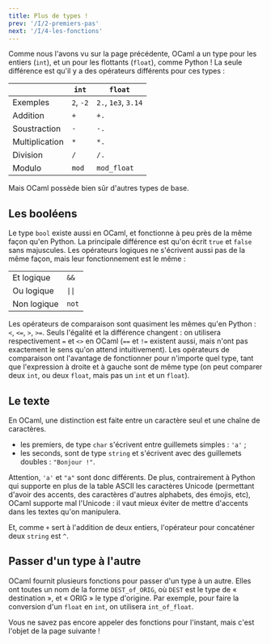 ```yaml
---
title: Plus de types !
prev: '/I/2-premiers-pas'
next: '/I/4-les-fonctions'
---
```


Comme nous l'avons vu sur la page précédente, OCaml a un type pour les entiers (`int`),
et un pour les flottants (`float`), comme Python ! La seule différence est qu'il y a des
opérateurs différents pour ces types :

|                | `int`     | `float`             |
| -------------- | --------- | ------------------- |
| Exemples       | `2`, `-2` | `2.`, `1e3`, `3.14` |
| Addition       | `+`       | `+.`                |
| Soustraction   | `-`       | `-.`                |
| Multiplication | `*`       | `*.`                |
| Division       | `/`       | `/.`                |
| Modulo         | `mod`     | `mod_float`         |

Mais OCaml possède bien sûr d'autres types de base.

## Les booléens

Le type `bool` existe aussi en OCaml, et fonctionne à peu près de la même façon qu'en Python.
La principale différence est qu'on écrit `true` et `false` sans majuscules.
Les opérateurs logiques ne s'écrivent aussi pas de la même façon, mais leur fonctionnement est le même :

|             |                           |
| ----------- | ------------------------- |
| Et logique  | `&&`                      |
| Ou logique  | <code>&#124;&#124;</code> |
| Non logique | `not`                     |

Les opérateurs de comparaison sont quasiment les mêmes qu'en Python : `<`, `<=`, `>`, `>=`.
Seuls l'égalité et la différence changent : on utilisera respectivement `=` et `<>` en OCaml
(`==` et `!=` existent aussi, mais n'ont pas exactement le sens qu'on attend intuitivement).
Les opérateurs de comparaison ont l'avantage de fonctionner pour n'importe quel type,
tant que l'expression à droite et à gauche sont de même type (on peut comparer deux `int`, ou deux `float`,
mais pas un `int` et un `float`).

## Le texte

En OCaml, une distinction est faite entre un caractère seul et une chaîne de caractères.

- les premiers, de type `char` s'écrivent entre guillemets simples : `'a'` ;
- les seconds, sont de type `string` et s'écrivent avec des guillemets doubles : `"Bonjour !"`.

Attention, `'a'` et `"a"` sont donc différents. De plus, contrairement à Python qui supporte en plus
de la table ASCII les caractères Unicode (permettant d'avoir des accents, des caractères d'autres alphabets, des émojis, etc),
OCaml supporte mal l'Unicode : il vaut mieux éviter de mettre d'accents dans les textes qu'on manipulera.

Et, comme `+` sert à l'addition de deux entiers, l'opérateur pour concaténer deux `string` est `^`.

## Passer d'un type à l'autre

OCaml fournit plusieurs fonctions pour passer d'un type à un autre.
Elles ont toutes un nom de la forme `DEST_of_ORIG`, où `DEST` est le type de « destination »,
et « ORIG » le type d'origine. Par exemple, pour faire la conversion d'un `float` en `int`,
on utilisera `int_of_float`.

Vous ne savez pas encore appeler des fonctions pour l'instant, mais c'est l'objet de la page suivante !
